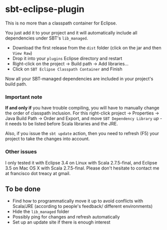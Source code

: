 sbt-eclipse-plugin
==================

This is no more than a classpath container for Eclipse.

You just add it to your project and it will automatically include all dependencies under SBT's `lib_managed`.

 - Download the first release from the `dist` folder (click on the jar and then `View Raw`)
 - Drop it into your `plugins` Eclipse directory and restart
 - Right-click on the project -> Build path -> Add libraries...
 - Click on `SBT Eclipse Classpath Container` and Finish

Now all your SBT-managed dependencies are included in your project's build path.

### Important note
**If and only if** you have trouble compiling, you will have to manually change the order of classpath inclusion. For this right-click project -> Properties -> Java Build Path -> Order and Export, and move `SBT Dependency Library` *up* - it needs to be listed before Scala libraries and the JRE.

Also, if you issue the `sbt update` action, then you need to refresh (F5) your project to take the changes into account.

### Other issues
I only tested it with Eclipse 3.4 on Linux with Scala 2.7.5-final, and Eclipse 3.5 on Mac OS X with Scala 2.7.5-final.
Please don't hesitate to contact me at francisco dot treacy at gmail.

To be done
----------

 - Find how to programmatically move it up to avoid conflicts with Scala/JRE (according to people's feedback/ different environments)
 - Hide the `lib_managed` folder
 - Possibly ping for changes and refresh automatically
 - Set up an update site if there is enough interest

